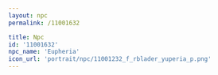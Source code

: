 ```yaml
---
layout: npc
permalink: /11001632

title: Npc
id: '11001632'
npc_name: 'Eupheria'
icon_url: 'portrait/npc/11001232_f_rblader_yuperia_p.png'
---
```

